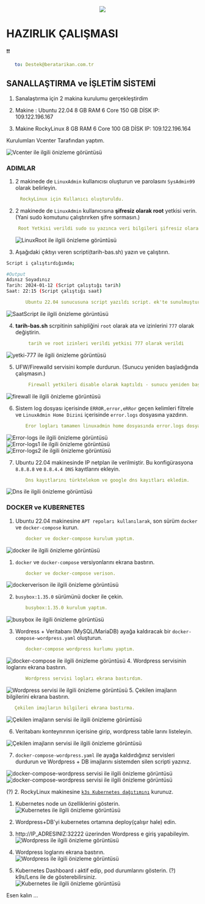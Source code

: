 <p align="center">
  <img src="https://www.beratarikan.com.tr/wp-content/uploads/2023/08/System-3-e1700647757165.png">
</p>


#  HAZIRLIK ÇALIŞMASI



❗❗ 
```yaml
   to: Destek@beratarikan.com.tr
```

## SANALLAŞTIRMA ve İŞLETİM SİSTEMİ 

1. Sanalaştırma için 2 makina kurulumu gerçekleştirdim

1. Makine : 
     Ubuntu 22.04
     8 GB RAM
     6 Core
     150 GB DİSK
     IP: 109.122.196.167
2. Makine 
      RockyLinux
      8 GB RAM
      6 Core
      100 GB DİSK
      IP: 109.122.196.164

Kurulumları Vcenter Tarafından yaptım. 

![Vcenter ile ilgili önizleme görüntüsü](./Vcenter-Ubuntu.png "brtarikan")

### ADIMLAR



   1. 2 makinede de `LinuxAdmin` kullanıcısı oluşturun ve parolasını `SysAdmin99` olarak belirleyin.
   ```yaml
        RockyLinux için Kullanıcı oluşturuldu.
   ```




   2. 2 makinede de `LinuxAdmin` kullanıcısına **şifresiz olarak root** yetkisi verin. (Yani sudo komutunu çalıştırırken şifre sormasın.)
       ```yaml
        Root Yetkisi verildi sudo su yazınca veri bilgileri şifresiz olarak devam etmektedir. 
        ```
        ![LinuxRoot ile ilgili önizleme görüntüsü](./LinuxAdminRoot.png "brtarikan")


   
   3. Aşağıdaki çıktıyı veren scripti(tarih-bas.sh) yazın ve çalıştırın.
   
   ```bash
   Script i çalıştırdığımda;
   
   #Output
   Adınız Soyadınız
   Tarih: 2024-01-12 (Script çalıştığı tarih)
   Saat: 22:15 (Script çalıştığı saat)
   ```
 ```yaml
        Ubuntu 22.04 sunucusuna script yazıldı script. ek'te sunulmuştur. 
```
![SaatScript ile ilgili önizleme görüntüsü](./SaatBilgileri.png "brtarikan")
  
   4. **tarih-bas.sh** scrpitinin sahipliğini `root` olarak ata ve izinlerini `777` olarak değiştirin.
```yaml
        tarih ve root izinleri verildi yetkisi 777 olarak verildi
```
![yetki-777 ile ilgili önizleme görüntüsü](./Root-777yetki.png "brtarikan")

   5. UFW/Firewalld servisini komple durdurun. (Sunucu yeniden başladığında çalışmasın.)
```yaml
        Firewall yetkileri disable olarak kaptıldı - sunucu yeniden başlarken durduruldu.
```
![firewall ile ilgili önizleme görüntüsü](./FirewallDisable.png "brtarikan")

   6. Sistem log dosyası içerisinde `ERROR,error,eRRor` geçen kelimleri filtrele ve `LinuxAdmin Home Dizini` içerisinde `error.logs` dosyasına yazdırın.
```yaml
       Eror logları tamamen linuxadmin home dosyasında error.logs dosyasına gönderildi.
```
![Error-logs ile ilgili önizleme görüntüsü](./Errorlog-linuxadmngonderme.png "brtarikan")
![Error-logs1 ile ilgili önizleme görüntüsü](./hatalogları.png "brtarikan")
![Error-logs2 ile ilgili önizleme görüntüsü](./hataloglarıgosterme.png "brtarikan")





   7. Ubuntu 22.04 makinesinde IP netplan ile verilmiştir. Bu konfigürasyona `8.8.8.8` ve `8.8.4.4 DNS` kayıtlarını ekleyin.
```yaml
       Dns kayıtlarını türktelekom ve google dns kayıtları ekledim.
```
![Dns ile ilgili önizleme görüntüsü](./dns.png "brtarikan")


### DOCKER ve KUBERNETES

1. Ubuntu 22.04 makinesine `APT repoları kullanılarak`, son sürüm `docker` ve `docker-compose`  kurun. 
```yaml
       docker ve docker-compose kurulum yaptım.
```
![docker ile ilgili önizleme görüntüsü](./dockercompose-up.png "brtarikan")

   1. `docker` ve `docker-compose` versiyonlarını ekrana bastırın.
```yaml
       docker ve docker-compose verison.
```
![dockerverison ile ilgili önizleme görüntüsü](./dockerversion-up.png "brtarikan")

   2. `busybox:1.35.0` sürümünü docker ile çekin.
```yaml
       busybox:1.35.0 kurulum yaptım.
```
![busybox ile ilgili önizleme görüntüsü](./busybox-entegre-up.png "brtarikan")


   3. Wordress + Veritabanı (MySQL/MariaDB) ayağa kaldıracak bir `docker-compose-wordpress.yaml` oluşturun.
```yaml
       docker-compose wordpress kurlumu yaptım.
```
![docker-compose ile ilgili önizleme görüntüsü](./wordpress.ymldosyası.png "brtarikan")
   4. Wordpress servisinin loglarını ekrana bastırın.
```yaml
       Wordpress servisi logları ekrana bastırdım.
```
![Wordpress servisi ile ilgili önizleme görüntüsü](./docker-wordpress-kurulum.png "brtarikan")
   5. Çekilen imajların bilgilerini ekrana bastırın.
```yaml
   Çekilen imajların bilgileri ekrana bastırma.
```
![Çekilen imajların servisi ile ilgili önizleme görüntüsü](./dockercompose-up.png "brtarikan")


   6. Veritabanı konteynırının içerisine girip, wordpress table larını listeleyin.

![Çekilen imajların servisi ile ilgili önizleme görüntüsü](./dockercompose-up.png "brtarikan")

   7. `docker-compose-wordpress.yaml`  ile ayağa kaldırdığınız servisleri durdurun ve Wordpress + DB imajlarını sistemden silen scripti yazınız.

![docker-compose-wordpress servisi ile ilgili önizleme görüntüsü](./wordpress-delete.png "brtarikan")
![docker-compose-wordpress servisi ile ilgili önizleme görüntüsü](./docker-composer-remove-script.png "brtarikan")

(?) 2. RockyLinux makinesine [`k3s Kubernetes dağıtımını`](https://k3s.io/) kurunuz.
   1. Kubernetes node un özelliklerini gösterin.
   ![Kubernetes ile ilgili önizleme görüntüsü](./version-kuber.png "brtarikan")

   2. Wordpress+DB'yi kubernetes ortamına deploy(çalışır hale) edin.

   3. http://IP_ADRESINIZ:32222  üzerinden Wordpress e giriş yapabileyim.
      ![Wordpress ile ilgili önizleme görüntüsü](./kubernet-kurulum-wordpress.png "brtarikan")

   4. Wordpress loglarını ekrana bastırın.
         ![Wordpress ile ilgili önizleme görüntüsü](./wordpress-log-kubernet.png "brtarikan")

   5. Kubernetes Dashboard ı aktif edip, pod durumlarını gösterin. (?) k9s/Lens ile de gösterebilirsiniz.
         ![Kubernetes ile ilgili önizleme görüntüsü](./kubernet-dashboard.png "brtarikan")


Esen kalın ...